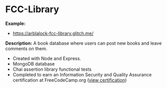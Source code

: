 # FCC-Library

**Example:**  
* https://arblalock-fcc-library.glitch.me/

**Description:** A book database where users can post new books and leave comments on them.
* Created with Node and Express.  
* MongoDB database
* Chai assertion library functional tests
* Completed to earn an Information Security and Quality Assurance certification at FreeCodeCamp.org ([view certification](https://www.freecodecamp.org/certification/fcca50f642d-7c7c-48e9-805b-e0457529b232/information-security-and-quality-assurance))
